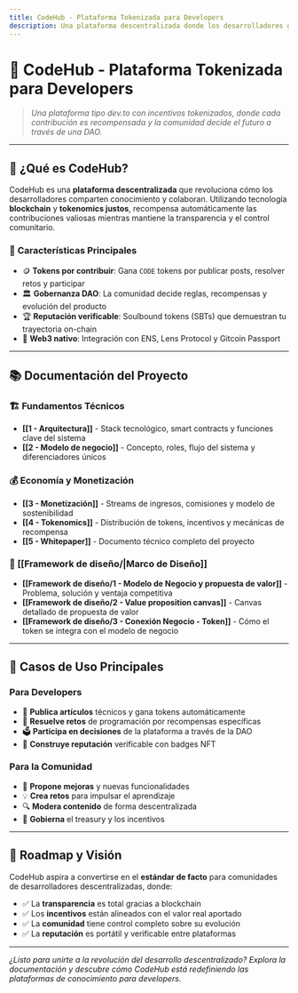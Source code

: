 ```yaml
---
title: CodeHub - Plataforma Tokenizada para Developers
description: Una plataforma descentralizada donde los desarrolladores ganan tokens por sus contribuciones, gobernada por su propia comunidad DAO
---
```


# 🚀 **CodeHub** - Plataforma Tokenizada para Developers

> *Una plataforma tipo dev.to con incentivos tokenizados, donde cada contribución es recompensada y la comunidad decide el futuro a través de una DAO.*

---

## 🎯 **¿Qué es CodeHub?**

CodeHub es una **plataforma descentralizada** que revoluciona cómo los desarrolladores comparten conocimiento y colaboran. Utilizando tecnología **blockchain** y **tokenomics justos**, recompensa automáticamente las contribuciones valiosas mientras mantiene la transparencia y el control comunitario.

### 🔑 **Características Principales**
- 🪙 **Tokens por contribuir**: Gana `CODE` tokens por publicar posts, resolver retos y participar
- 🏛️ **Gobernanza DAO**: La comunidad decide reglas, recompensas y evolución del producto
- 🏆 **Reputación verificable**: Soulbound tokens (SBTs) que demuestran tu trayectoria on-chain
- 🔗 **Web3 nativo**: Integración con ENS, Lens Protocol y Gitcoin Passport

---

## 📚 **Documentación del Proyecto**

### 🏗️ **Fundamentos Técnicos**
- **[[1 - Arquitectura]]** - Stack tecnológico, smart contracts y funciones clave del sistema
- **[[2 - Modelo de negocio]]** - Concepto, roles, flujo del sistema y diferenciadores únicos

### 💰 **Economía y Monetización**
- **[[3 - Monetización]]** - Streams de ingresos, comisiones y modelo de sostenibilidad
- **[[4 - Tokenomics]]** - Distribución de tokens, incentivos y mecánicas de recompensa
- **[[5 - Whitepaper]]** - Documento técnico completo del proyecto

### 🎨 **[[Framework de diseño/|Marco de Diseño]]**
- **[[Framework de diseño/1 - Modelo de Negocio y propuesta de valor]]** - Problema, solución y ventaja competitiva
- **[[Framework de diseño/2 - Value proposition canvas]]** - Canvas detallado de propuesta de valor
- **[[Framework de diseño/3 - Conexión Negocio - Token]]** - Cómo el token se integra con el modelo de negocio

---

## 🎪 **Casos de Uso Principales**

### Para Developers
- 📝 **Publica artículos** técnicos y gana tokens automáticamente
- 🧩 **Resuelve retos** de programación por recompensas específicas  
- 🗳️ **Participa en decisiones** de la plataforma a través de la DAO
- 🏅 **Construye reputación** verificable con badges NFT

### Para la Comunidad
- 🎯 **Propone mejoras** y nuevas funcionalidades
- 💡 **Crea retos** para impulsar el aprendizaje
- 🔍 **Modera contenido** de forma descentralizada
- 💎 **Gobierna** el treasury y los incentivos

---


## 🌟 **Roadmap y Visión**

CodeHub aspira a convertirse en el **estándar de facto** para comunidades de desarrolladores descentralizadas, donde:

- ✅ La **transparencia** es total gracias a blockchain
- ✅ Los **incentivos** están alineados con el valor real aportado
- ✅ La **comunidad** tiene control completo sobre su evolución
- ✅ La **reputación** es portátil y verificable entre plataformas

---

*¿Listo para unirte a la revolución del desarrollo descentralizado? Explora la documentación y descubre cómo CodeHub está redefiniendo las plataformas de conocimiento para developers.*
